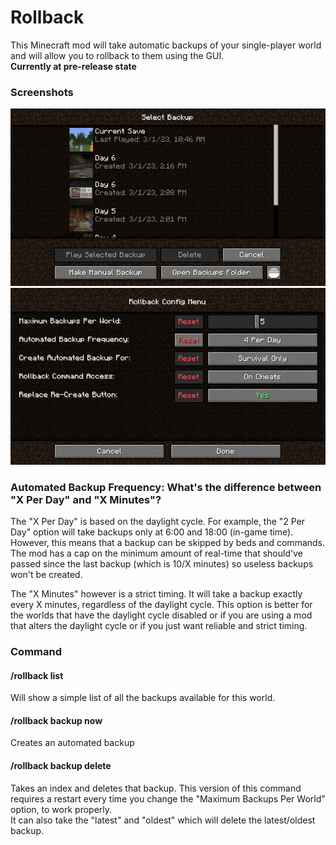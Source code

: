 # Rollback
This Minecraft mod will take automatic backups of your single-player world and will allow you to rollback to them using the GUI. <br>
**Currently at pre-release state**

### Screenshots
![Rollback Screen](https://raw.githubusercontent.com/MehradN/Rollback/master/screenshots/RollbackScreen.png)
![Config Screen (Powered by Midnightlib)](https://raw.githubusercontent.com/MehradN/Rollback/master/screenshots/ConfigScreen.png)

### Automated Backup Frequency: What's the difference between "X Per Day" and "X Minutes"?
The "X Per Day" is based on the daylight cycle. For example, the "2 Per Day" option will take backups only at 6:00 and 18:00 (in-game time). However, this means that a backup can be skipped by beds and commands. The mod has a cap on the minimum amount of real-time that should've passed since the last backup (which is 10/X minutes) so useless backups won't be created.

The "X Minutes" however is a strict timing. It will take a backup exactly every X minutes, regardless of the daylight cycle. This option is better for the worlds that have the daylight cycle disabled or if you are using a mod that alters the daylight cycle or if you just want reliable and strict timing.

### Command
#### /rollback list
Will show a simple list of all the backups available for this world.
#### /rollback backup now
Creates an automated backup
#### /rollback backup delete
Takes an index and deletes that backup. This version of this command requires a restart every time you change the "Maximum Backups Per World" option, to work properly. <br>
It can also take the "latest" and "oldest" which will delete the latest/oldest backup.
